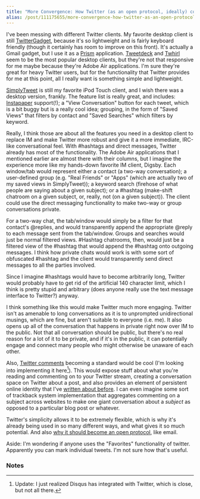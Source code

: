 ```yaml
---
title: "More Convergence: How Twitter (as an open protocol, ideally) could (and maybe will) replace IM and all web commenting and make them both better"
alias: /post/111175655/more-convergence-how-twitter-as-an-open-protocol
---
```


I've been messing with different Twitter clients. My favorite desktop
client is still [TwitterGadget](http://www.twittergadget.com/), because
it's so lightweight and is fairly keyboard friendly (though it certainly
has room to improve on this front). It's actually a Gmail gadget, but I
use it as a [Prism](http://labs.mozilla.com/projects/prism/)
application. [Tweetdeck](http://www.tweetdeck.com/beta/) and
[Twhirl](http://www.twhirl.org/) seem to be the most popular desktop
clients, but they're not that responsive for me maybe because they're
Adobe Air applications. I'm sure they're great for heavy Twitter users,
but for the functionality that Twitter provides for me at this point,
all I really want is something simple and lightweight.

[SimplyTweet](http://motionobj.com/simplytweet/) is still my favorite
iPod Touch client, and I wish there was a desktop version, frankly. The
feature list is really great, and includes:
[Instapaper](http://www.instapaper.com/) support(!); a "View
Conversation" button for each tweet, which is a bit buggy but is a
really cool idea; grouping, in the form of "Saved Views" that filters by
contact and "Saved Searches" which filters by keyword.

Really, I think those are about all the features you need in a desktop
client to replace IM and make Twitter more robust and give it a more
immediate, IRC-like conversational feel. With \#hashtags and direct
messages, Twitter already has most of the functionality. The Adobe Air
applications that I mentioned earlier are almost there with their
columns, but I imagine the experience more like my hands-down favorite
IM client, Digsby. Each window/tab would represent either a contact (a
two-way conversation); a user-defined group (e.g. "Real Friends" or
"Apps" (which are actually two of my saved views in SimplyTweet)); a
keyword search (firehose of what people are saying about a given
subject); or a \#hashtag (make-shift chatroom on a given subject, or,
really, not (on a given subject)). The client could use the direct
messaging functionality to make two-way or group conversations private.

For a two-way chat, the tab/window would simply be a filter for that
contact's @replies, and would transparently append the appropriate
@reply to each message sent from the tab/window. Groups and searches
would just be normal filtered views. \#Hashtag chatrooms, then, would
just be a filtered view of the \#hashtag that would append the \#hashtag
onto outgoing messages. I think how private chats would work is with
some sort of obfuscated \#hashtag and the client would transparently
send direct messages to all the parties involved.

Since I imagine \#hashtags would have to become arbitrarily long,
Twitter would probably have to get rid of the artificial 140 character
limit, which I think is pretty stupid and arbitrary (does anyone really
use the text message interface to Twitter?) anyway.

I think something like this would make Twitter much more engaging.
Twitter isn't as amenable to long conversations as it is to unprompted
unidirectional musings, which are fine, but aren't suitable to everyone
(i.e. me). It also opens up all of the conversation that happens in
private right now over IM to the public. Not that all conversation
should be public, but there's no real reason for a lot of it to be
private, and if it's in the public, it can potentially engage and
connect many people who might otherwise be unaware of each other.

Also, [Twitter
comments](http://www.readwriteweb.com/archives/integrate_twitter_comments_int.php)
becoming a standard would be cool (I'm looking into implementing it
here[^1]). This would expose stuff about what you're reading and
commenting on to your Twitter stream, creating a conversation space on
Twitter about a post, and also provides an element of persistent online
identity that I've [written about
before](http://blog.byjoemoon.com/post/100514718/persistent-online-identity).
I can even imagine some sort of trackback system implementation that
aggregates commenting on a subject across websites to make one giant
conversation about a *subject* as opposed to a particular blog post or
whatever.

Twitter's simplicity allows it to be extremely flexible, which is why
it's already being used in so many different ways, and what gives it so
much potential. And also [why it should become an open
protocol](http://regulargeek.com/2009/02/25/twitter-is-not-broken-it-is-infrastructure/),
like email.

Aside: I'm wondering if anyone uses the "Favorites" functionality of
twitter. Apparently you can mark individual tweets. I'm not sure how
that's useful.

### Notes

[^1]: Update: I just realized Disqus has integrated with Twitter, which is
    close, but not all there. 
